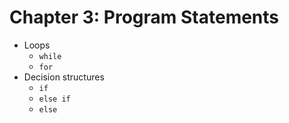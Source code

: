 # Chapter 3: Program Statements

- Loops
  - `while`
  - `for`
- Decision structures
  - `if`
  - `else if`
  - `else`